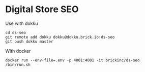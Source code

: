 # Digital Store SEO

Use with dokku
```
cd ds-seo
git remote add dokku dokku@dokku.brick.io:ds-seo
git push dokku master
```

With docker
```
docker run --env-file=.env -p 4001:4001 -it brickinc/ds-seo /bin/run.sh
```
